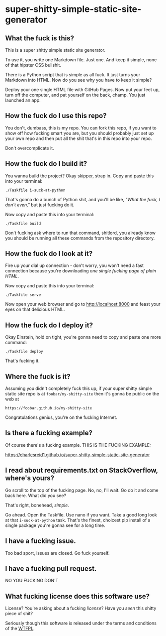 # super-shitty-simple-static-site-generator

## What the fuck is this?

This is a super shitty simple static site generator.

To use it, you write one Markdown file. Just one.
And keep it simple, none of that hipster CSS bullshit.

There is a Python script that is simple as all fuck.
It just turns your Markdown into HTML. Now do you see
why you have to keep it simple?

Deploy your one single HTML file with GitHub Pages.
Now put your feet up, turn off the computer, and pat
yourself on the back, champ. You just launched an app.

## How the fuck do I use this repo?

You don't, dumbass, this is my repo. You can fork this
repo, if you want to show off how fucking smart you are,
but you should probably just set up your own repo
and then put all the shit that's in this repo into your repo.

Don't overcomplicate it.

## How the fuck do I build it?

You wanna build the project? Okay skipper, strap in.
Copy and paste this into your terminal:

    ./Taskfile i-suck-at-python

That's gonna do a bunch of Python shit, and you'll be like,
_"What the fuck, I don't even,"_ but just fucking do it.

Now copy and paste this into your terminal:

    ./Taskfile build

Don't fucking ask where to run that command, shitlord,
you already know you should be running all these
commands from the repository directory.

## How the fuck do I look at it?

Fire up your dial up connection - don't worry, you won't
need a fast connection because you're downloading _one
single fucking page of plain HTML_.

Now copy and paste this into your terminal:

    ./Taskfile serve

Now open your web browser and go to <http://localhost:8000>
and feast your eyes on that delicious HTML.

## How the fuck do I deploy it?

Okay Einstein, hold on tight, you're gonna need to copy and paste
one more command:

    ./Taskfile deploy

That's fucking it.

## Where the fuck is it?

Assuming you didn't completely fuck this up, if your super shitty simple
static site repo is at `foobar/my-shitty-site` then it's gonna be
public on the web at  

    https://foobar.github.io/my-shitty-site

Congratulations genius, you're on the fucking Internet.

## Is there a fucking example?

Of course there's a fucking example. THIS IS THE FUCKING EXAMPLE:

<https://charlesreid1.github.io/super-shitty-simple-static-site-generator>

## I read about requirements.txt on StackOverflow, where's yours?

Go scroll to the top of the fucking page. No, no, I'll wait. Go do it
and come back here. What did you see?

That's right, bonehead, _simple_. 

Go ahead. Open the Taskfile. Use nano if you want. Take a
good long look at that `i-suck-at-python` task. That's the finest, choicest
pip install of a single package you're gonna see for a long time.

## I have a fucking issue.

Too bad sport, issues are closed. Go fuck yourself.

## I have a fucking pull request.

NO YOU FUCKING DON'T

## What fucking license does this software use?

License? You're asking about a fucking _license_? Have you _seen_
this shitty piece of shit?

Seriously though this software is released under the terms and conditions
of the [WTFPL](LICENSE).

